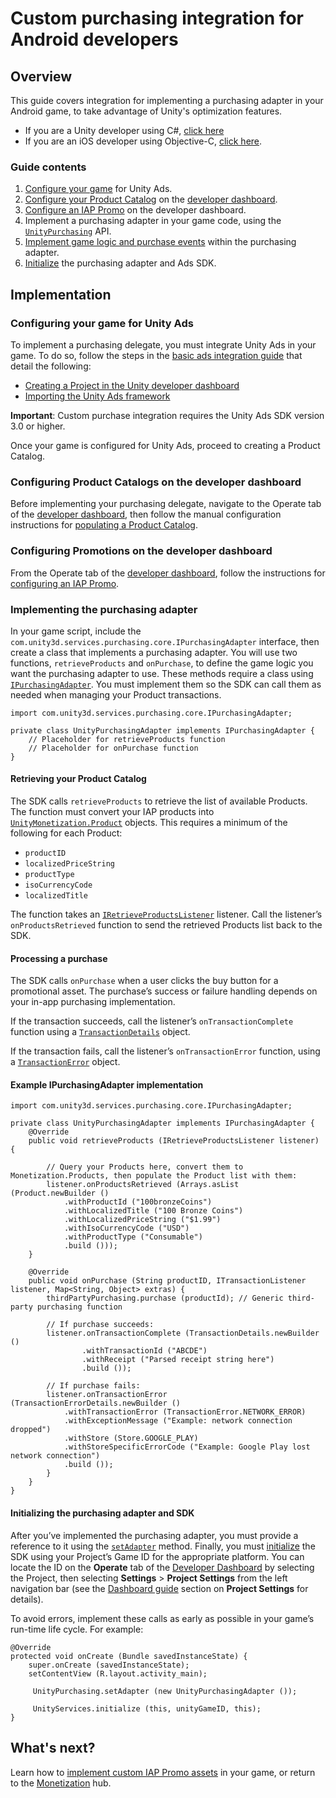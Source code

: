 # Custom purchasing integration for Android developers
## Overview
This guide covers integration for implementing a purchasing adapter in your Android game, to take advantage of Unity's optimization features.

* If you are a Unity developer using C#, [click here](MonetizationPurchasingIntegrationUnity.md) 
* If you are an iOS developer using Objective-C, [click here](MonetizationPurchasingIntegrationIos.md).

### Guide contents
1. [Configure your game](#configuring-your-game-for-unity-ads) for Unity Ads.
2. [Configure your Product Catalog](https://docs.unity3d.com/Manual/IAPPromoProducts.html) on the [developer dashboard](https://operate.dashboard.unity3d.com). 
3. [Configure an IAP Promo](https://docs.unity3d.com/Manual/IAPPromoPromotions.html) on the developer dashboard. 
4. Implement a purchasing adapter in your game code, using the [`UnityPurchasing`](MonetizationResourcesApiAndroid.md#unitypurchasing) API.
5. [Implement game logic and purchase events](#implementing-the-purchasing-adapter) within the purchasing adapter.
6. [Initialize](#initializing-the-purchasing-adapter-and-sdk) the purchasing adapter and Ads SDK.

## Implementation
### Configuring your game for Unity Ads
To implement a purchasing delegate, you must integrate Unity Ads in your game. To do so, follow the steps in the [basic ads integration guide](MonetizationBasicIntegrationIos.md) that detail the following:

* [Creating a Project in the Unity developer dashboard](MonetizationBasicIntegrationAndroid.md#creating-a-project-in-the-unity-developer-dashboard)
* [Importing the Unity Ads framework](MonetizationBasicIntegrationAndroid.md#importing-the-unity-ads-framework)

**Important**: Custom purchase integration requires the Unity Ads SDK version 3.0 or higher.

Once your game is configured for Unity Ads, proceed to creating a Product Catalog.

### Configuring Product Catalogs on the developer dashboard
Before implementing your purchasing delegate, navigate to the Operate tab of the [developer dashboard](https://operate.dashboard.unity3d.com), then follow the manual configuration instructions for [populating a Product Catalog](https://docs.unity3d.com/Manual/IAPPromoProducts.html).  

### Configuring Promotions on the developer dashboard
From the Operate tab of the [developer dashboard](https://operate.dashboard.unity3d.com), follow the instructions for [configuring an IAP Promo](https://docs.unity3d.com/Manual/IAPPromo.html).  

### Implementing the purchasing adapter
In your game script, include the `com.unity3d.services.purchasing.core.IPurchasingAdapter` interface, then create a class that implements a purchasing adapter. You will use two functions, `retrieveProducts` and `onPurchase`, to define the game logic you want the purchasing adapter to use. These methods require a class using [`IPurchasingAdapter`](MonetizationResourcesApiAndroid.md#ipurchasingadapter). You must implement them so the SDK can call them as needed when managing your Product transactions.

```
import com.unity3d.services.purchasing.core.IPurchasingAdapter;

private class UnityPurchasingAdapter implements IPurchasingAdapter {
    // Placeholder for retrieveProducts function
    // Placeholder for onPurchase function
}
```

#### Retrieving your Product Catalog
The SDK calls `retrieveProducts` to retrieve the list of available Products. The function must convert your IAP products into [`UnityMonetization.Product`](MonetizationResourcesApiAndroid.md#product) objects. This requires a minimum of the following for each Product:

* `productID`
* `localizedPriceString`
* `productType`
* `isoCurrencyCode`
* `localizedTitle` 

The function takes an [`IRetrieveProductsListener`](MonetizationResourcesApiAndroid.md#iretrieveproductslistener) listener. Call the listener’s `onProductsRetrieved` function to send the retrieved Products list back to the SDK. 

#### Processing a purchase
The SDK calls `onPurchase` when a user clicks the buy button for a promotional asset. The purchase’s success or failure handling depends on your in-app purchasing implementation. 

If the transaction succeeds, call the listener’s `onTransactionComplete` function using a [`TransactionDetails`](MonetizationResourcesApiAndroid.md#transactiondetails) object.  

If the transaction fails, call the listener’s `onTransactionError` function, using a [`TransactionError`](MonetizationResourcesApiAndroid.md#transactionerror) object.

#### Example IPurchasingAdapter implementation
```
import com.unity3d.services.purchasing.core.IPurchasingAdapter;

private class UnityPurchasingAdapter implements IPurchasingAdapter {
    @Override
    public void retrieveProducts (IRetrieveProductsListener listener) {

        // Query your Products here, convert them to Monetization.Products, then populate the Product list with them:
        listener.onProductsRetrieved (Arrays.asList (Product.newBuilder ()
            .withProductId ("100bronzeCoins")
            .withLocalizedTitle ("100 Bronze Coins")
            .withLocalizedPriceString ("$1.99")
            .withIsoCurrencyCode ("USD")
            .withProductType ("Consumable")
            .build ()));
    }

    @Override
    public void onPurchase (String productID, ITransactionListener listener, Map<String, Object> extras) {
        thirdPartyPurchasing.purchase (productId); // Generic third-party purchasing function
        
        // If purchase succeeds:
        listener.onTransactionComplete (TransactionDetails.newBuilder ()
                .withTransactionId ("ABCDE")
                .withReceipt ("Parsed receipt string here")
                .build ());

        // If purchase fails:
        listener.onTransactionError (TransactionErrorDetails.newBuilder ()
            .withTransactionError (TransactionError.NETWORK_ERROR)
            .withExceptionMessage ("Example: network connection dropped")
            .withStore (Store.GOOGLE_PLAY)
            .withStoreSpecificErrorCode ("Example: Google Play lost network connection")
            .build ());
        }
    }
}
```

#### Initializing the purchasing adapter and SDK
After you’ve implemented the purchasing adapter, you must provide a reference to it using the [`setAdapter`](MonetizationResourcesApiAndroid.md#setadapter) method. Finally, you must [initialize](MonetizationBasicIntegratioAndroid.md#initialization) the SDK using your Project’s Game ID for the appropriate platform. You can locate the ID on the **Operate** tab of the [Developer Dashboard](https://operate.dashboard.unity3d.com/) by selecting the Project, then selecting **Settings** > **Project Settings** from the left navigation bar (see the [Dashboard guide](MonetizationResourcesDashboardGuide.md#project-settings) section on **Project Settings** for details). 

To avoid errors, implement these calls as early as possible in your game’s run-time life cycle. For example:

```
@Override
protected void onCreate (Bundle savedInstanceState) {
    super.onCreate (savedInstanceState);
    setContentView (R.layout.activity_main);

     UnityPurchasing.setAdapter (new UnityPurchasingAdapter ());

     UnityServices.initialize (this, unityGameID, this);
}
```

## What's next?
Learn how to [implement custom IAP Promo assets](MonetizationNativePromoAndroid.md) in your game, or return to the [Monetization](Monetization.md) hub.